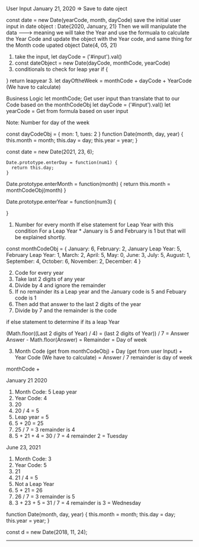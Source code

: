 User Input
January 21, 2020 => Save to date oject


const date = new Date(yearCode, month, dayCode)
save the initial user input in date object : Date{2020, January, 21}
Then we will manipulate the data ---> meaning we will take the Year and use the formuala to calculate the Year Code and update the object with the Year code, and same thing for the Month code
upated object Date(4, 05, 21)

1. take the input, let dayCode = ('#input').val()
2. const dateObject = new Date(dayCode, monthCode, yearCode)
3. conditionals to check for leap year 
if {

}
return leapyear 
3. let dayOftheWeek = monthCode + dayCode + YearCode (We have to calculate)


Business Logic
let monthCode; Get user input than translate that to our Code based on the monthCodeObj 
let dayCode = ('#input').val()
let yearCode = Get from formula based on user input


Note: Number for day of the week

   const dayCodeObj = {
    mon: 1,
    tues: 2
  }
function Date(month, day, year) {
  this.month = month;
  this.day = day;
  this.year = year;
}

const date = new Date(2021, 23, 6);

```
Date.prototype.enterDay = function(num1) {
  return this.day; 
}
```

Date.prototype.enterMonth = function(month) {
  return this.month = monthCodeObj(month)
}

Date.prototype.enterYear = function(num3) {
  
}
 
1. Number for every month
  If else statement for Leap Year with this condition
  For a Leap Year * January is 5 and February is 1 but that will be explained shortly.

  const monthCodeObj = {
    January: 6,
    February: 2,
    January Leap Year: 5,
    February Leap Year: 1,
    March: 2,
    April: 5,
    May: 0,
    June: 3,
    July: 5,
    August: 1,
    September: 4,
    October: 6,
    November: 2,
    December: 4
  }



2. Code for every year
  1. Take last 2 digits of any year
  2. Divide by 4 and ignore the remainder
  3. If no remainder its a Leap year and the January code is 5 and Febuary code is 1
  4. Then add that answer to the last 2 digits of the year
  5. Divide by 7 and the remainder is the code

  if else statement to determine if its a leap Year 

 (Math.floor((Last 2 digits of Year) / 4) = (last 2 digits of Year)) / 7 = Answer
 Answer - Math.floor(Answer) = Remainder = Day of week

3. Month Code (get from monthCodeObj) + Day (get from user Input) + Year Code (We have to calculate) = Answer / 7 remainder is day of week

monthCode + 


January 21 2020
1. Month Code: 5 Leap year
2. Year Code: 4
  1. 20
  2. 20 / 4 = 5
  3. Leap year = 5
  4. 5 + 20 = 25
  5. 25 / 7 = 3 remainder is 4
3. 5 + 21 + 4 = 30 / 7 = 4 remainder 2 = Tuesday

June 23, 2021
1. Month Code: 3
2. Year Code: 5
  1. 21
  2. 21 / 4 = 5
  3. Not a Leap Year
  4.  5 + 21 = 26
  5. 26 /  7 = 3 remainder is 5 
3. 3 + 23 + 5 = 31 / 7 = 4 remainder is 3 = Wednesday

function Date(month, day, year) {
  this.month = month;
  this.day = day;
  this.year = year;
}

const d = new Date(2018, 11, 24);


-------------------------------
